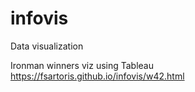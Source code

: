 # infovis
Data visualization

Ironman winners viz using Tableau 
https://fsartoris.github.io/infovis/w42.html 

